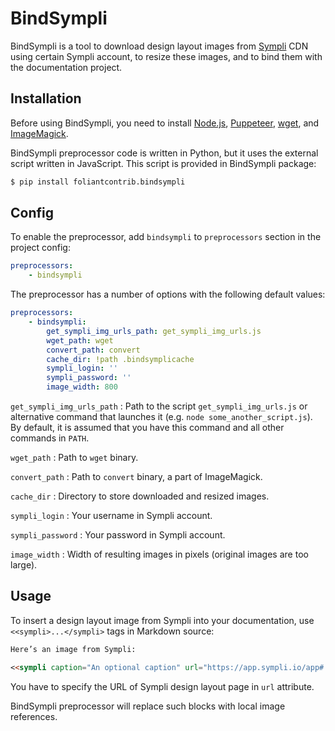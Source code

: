 # BindSympli

BindSympli is a tool to download design layout images from [Sympli](https://sympli.io/) CDN using certain Sympli account, to resize these images, and to bind them with the documentation project.

## Installation

Before using BindSympli, you need to install [Node.js](https://nodejs.org/en/), [Puppeteer](https://github.com/GoogleChrome/puppeteer), [wget](https://www.gnu.org/software/wget/), and [ImageMagick](https://imagemagick.org/).

BindSympli preprocessor code is written in Python, but it uses the external script written in JavaScript. This script is provided in BindSympli package:

```bash
$ pip install foliantcontrib.bindsympli
```

## Config

To enable the preprocessor, add `bindsympli` to `preprocessors` section in the project config:

```yaml
preprocessors:
    - bindsympli
```

The preprocessor has a number of options with the following default values:

```yaml
preprocessors:
    - bindsympli:
        get_sympli_img_urls_path: get_sympli_img_urls.js
        wget_path: wget
        convert_path: convert
        cache_dir: !path .bindsymplicache
        sympli_login: ''
        sympli_password: ''
        image_width: 800
```

`get_sympli_img_urls_path`
:   Path to the script `get_sympli_img_urls.js` or alternative command that launches it (e.g. `node some_another_script.js`). By default, it is assumed that you have this command and all other commands in `PATH`.

`wget_path`
:   Path to `wget` binary.

`convert_path`
:   Path to `convert` binary, a part of ImageMagick.

`cache_dir`
:   Directory to store downloaded and resized images.

`sympli_login`
:   Your username in Sympli account.

`sympli_password`
:   Your password in Sympli account.

`image_width`
:   Width of resulting images in pixels (original images are too large).

## Usage

To insert a design layout image from Sympli into your documentation, use `<<sympli>...</sympli>` tags in Markdown source:

```markdown
Here’s an image from Sympli:

<<sympli caption="An optional caption" url="https://app.sympli.io/app#!/designs/0123456789abcdef01234567/specs/assets"></sympli>
```

You have to specify the URL of Sympli design layout page in `url` attribute.

BindSympli preprocessor will replace such blocks with local image references.
